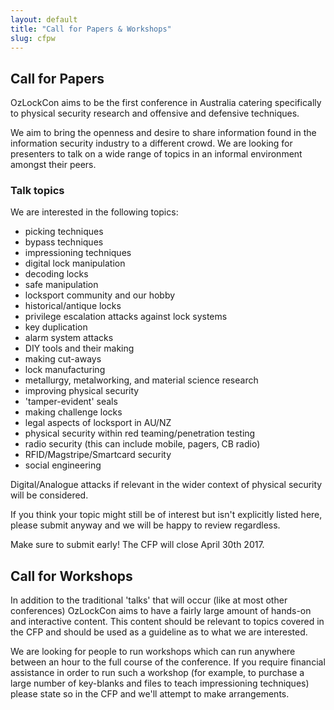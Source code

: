```yaml
---
layout: default
title: "Call for Papers & Workshops"
slug: cfpw
---
```


## Call for Papers

OzLockCon aims to be the first conference in Australia catering specifically to
physical security research and offensive and defensive techniques.

We aim to bring the openness and desire to share information found in the
information security industry to a different crowd. We are looking for
presenters to talk on a wide range of topics in an informal environment amongst
their peers.

### Talk topics

We are interested in the following topics:

* picking techniques
* bypass techniques
* impressioning techniques
* digital lock manipulation
* decoding locks
* safe manipulation
* locksport community and our hobby
* historical/antique locks
* privilege escalation attacks against lock systems
* key duplication
* alarm system attacks
* DIY tools and their making
* making cut-aways
* lock manufacturing
* metallurgy, metalworking, and material science research
* improving physical security
* 'tamper-evident' seals
* making challenge locks
* legal aspects of locksport in AU/NZ
* physical security within red teaming/penetration testing
* radio security (this can include mobile, pagers, CB radio)
* RFID/Magstripe/Smartcard security
* social engineering

Digital/Analogue attacks if relevant in the wider context of physical security
will be considered.

If you think your topic might still be of interest but isn't explicitly listed
here, please submit anyway and we will be happy to review regardless.

Make sure to submit early! The CFP will close April 30th 2017.

## Call for Workshops

In addition to the traditional 'talks' that will occur (like at most other
conferences) OzLockCon aims to have a fairly large amount of hands-on and
interactive content. This content should be relevant to topics covered in the
CFP and should be used as a guideline as to what we are interested.

We are looking for people to run workshops which can run anywhere between an
hour to the full course of the conference. If you require financial assistance
in order to run such a workshop (for example, to purchase a large number of
key-blanks and files to teach impressioning techniques) please state so in the
CFP and we'll attempt to make arrangements.

